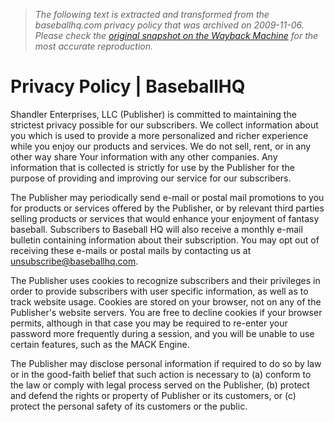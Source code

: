 > *The following text is extracted and transformed from the baseballhq.com privacy policy that was archived on 2009-11-06. Please check the [original snapshot on the Wayback Machine](https://web.archive.org/web/20091106222754id_/http%3A//www.baseballhq.com/privacy.shtml) for the most accurate reproduction.*

# Privacy Policy | BaseballHQ

Shandler Enterprises, LLC (Publisher) is committed to maintaining the strictest privacy possible for our subscribers. We collect information about you which is used to provide a more personalized and richer experience while you enjoy our products and services. We do not sell, rent, or in any other way share Your information with any other companies. Any information that is collected is strictly for use by the Publisher for the purpose of providing and improving our service for our subscribers.

The Publisher may periodically send e-mail or postal mail promotions to you for products or services offered by the Publisher, or by relevant third parties selling products or services that would enhance your enjoyment of fantasy baseball. Subscribers to Baseball HQ will also receive a monthly e-mail bulletin containing information about their subscription. You may opt out of receiving these e-mails or postal mails by contacting us at unsubscribe@baseballhq.com.

The Publisher uses cookies to recognize subscribers and their privileges in order to provide subscribers with user specific information, as well as to track website usage. Cookies are stored on your browser, not on any of the Publisher's website servers. You are free to decline cookies if your browser permits, although in that case you may be required to re-enter your password more frequently during a session, and you will be unable to use certain features, such as the MACK Engine.

The Publisher may disclose personal information if required to do so by law or in the good-faith belief that such action is necessary to (a) conform to the law or comply with legal process served on the Publisher, (b) protect and defend the rights or property of Publisher or its customers, or (c) protect the personal safety of its customers or the public. 
